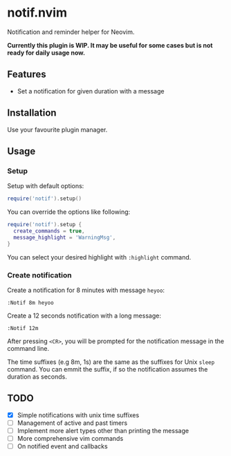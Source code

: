 # notif.nvim

Notification and reminder helper for Neovim.

**Currently this plugin is WIP. It may be useful for some cases but is not ready
for daily usage now.**

## Features

- Set a notification for given duration with a message

## Installation

Use your favourite plugin manager.

## Usage

### Setup

Setup with default options:

```lua
require('notif').setup()
```

You can override the options like following:

```lua
require('notif').setup {
  create_commands = true,
  message_highlight = 'WarningMsg',
}
```

You can select your desired highlight with `:highlight` command.

### Create notification

Create a notification for 8 minutes with message `heyoo`:

```viml
:Notif 8m heyoo
```

Create a 12 seconds notification with a long message:

```viml
:Notif 12m
```

After pressing `<CR>`, you will be prompted for the notification message in the
command line.

The time suffixes (e.g 8m, 1s) are the same as the suffixes for Unix `sleep`
command. You can emmit the suffix, if so the notification assumes the duration
as seconds.


## TODO

- [X] Simple notifications with unix time suffixes
- [ ] Management of active and past timers
- [ ] Implement more alert types other than printing the message
- [ ] More comprehensive vim commands
- [ ] On notified event and callbacks

